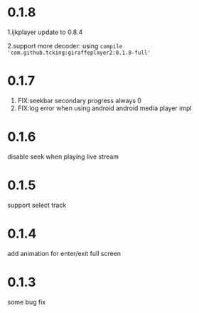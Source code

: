 
# 0.1.8

1.ijkplayer update to 0.8.4

2.support more decoder: using `compile 'com.github.tcking:giraffeplayer2:0.1.8-full'`

# 0.1.7

1. FIX:seekbar secondary progress always 0
2. FIX:log error when using android android media player impl

# 0.1.6

disable seek when playing live stream

# 0.1.5

support select track

# 0.1.4

add animation for enter/exit full screen

# 0.1.3

some bug fix
